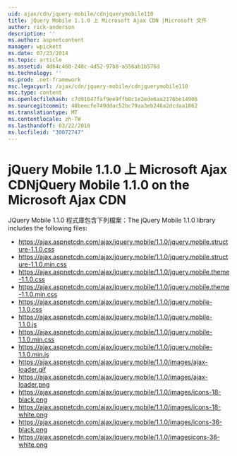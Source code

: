 ```yaml
---
uid: ajax/cdn/jquery-mobile/cdnjquerymobile110
title: jQuery Mobile 1.1.0 上 Microsoft Ajax CDN |Microsoft 文件
author: rick-anderson
description: ''
ms.author: aspnetcontent
manager: wpickett
ms.date: 07/23/2014
ms.topic: article
ms.assetid: 4d64c460-248c-4d52-97b8-a556ab1b576d
ms.technology: ''
ms.prod: .net-framework
msc.legacyurl: /ajax/cdn/jquery-mobile/cdnjquerymobile110
msc.type: content
ms.openlocfilehash: c7d91647faf9ee9ffb8c1e2ede6aa2176be14906
ms.sourcegitcommit: 48beecfe749ddac52bc79aa3eb246a2dcdaa1862
ms.translationtype: MT
ms.contentlocale: zh-TW
ms.lasthandoff: 03/22/2018
ms.locfileid: "30072747"
---
```

<a name="jquery-mobile-110-on-the-microsoft-ajax-cdn"></a><span data-ttu-id="7b028-102">jQuery Mobile 1.1.0 上 Microsoft Ajax CDN</span><span class="sxs-lookup"><span data-stu-id="7b028-102">jQuery Mobile 1.1.0 on the Microsoft Ajax CDN</span></span>
====================
<span data-ttu-id="7b028-103">JQuery Mobile 1.1.0 程式庫包含下列檔案：</span><span class="sxs-lookup"><span data-stu-id="7b028-103">The jQuery Mobile 1.1.0 library includes the following files:</span></span>

- https://ajax.aspnetcdn.com/ajax/jquery.mobile/1.1.0/jquery.mobile.structure-1.1.0.css
- https://ajax.aspnetcdn.com/ajax/jquery.mobile/1.1.0/jquery.mobile.structure-1.1.0.min.css
- https://ajax.aspnetcdn.com/ajax/jquery.mobile/1.1.0/jquery.mobile.theme-1.1.0.css
- https://ajax.aspnetcdn.com/ajax/jquery.mobile/1.1.0/jquery.mobile.theme-1.1.0.min.css
- https://ajax.aspnetcdn.com/ajax/jquery.mobile/1.1.0/jquery.mobile-1.1.0.css
- https://ajax.aspnetcdn.com/ajax/jquery.mobile/1.1.0/jquery.mobile-1.1.0.js
- https://ajax.aspnetcdn.com/ajax/jquery.mobile/1.1.0/jquery.mobile-1.1.0.min.css
- https://ajax.aspnetcdn.com/ajax/jquery.mobile/1.1.0/jquery.mobile-1.1.0.min.js
- https://ajax.aspnetcdn.com/ajax/jquery.mobile/1.1.0/images/ajax-loader.gif
- https://ajax.aspnetcdn.com/ajax/jquery.mobile/1.1.0/images/ajax-loader.png
- https://ajax.aspnetcdn.com/ajax/jquery.mobile/1.1.0/images/icons-18-black.png
- https://ajax.aspnetcdn.com/ajax/jquery.mobile/1.1.0/images/icons-18-white.png
- https://ajax.aspnetcdn.com/ajax/jquery.mobile/1.1.0/images/icons-36-black.png
- https://ajax.aspnetcdn.com/ajax/jquery.mobile/1.1.0/imagesicons-36-white.png
